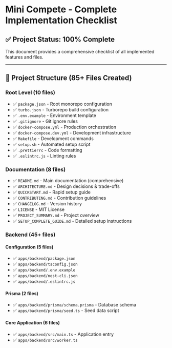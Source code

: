 # Mini Compete - Complete Implementation Checklist

## ✅ Project Status: 100% Complete

This document provides a comprehensive checklist of all implemented features and files.

---

## 📁 Project Structure (85+ Files Created)

### Root Level (10 files)
- ✅ `package.json` - Root monorepo configuration
- ✅ `turbo.json` - Turborepo build configuration
- ✅ `.env.example` - Environment template
- ✅ `.gitignore` - Git ignore rules
- ✅ `docker-compose.yml` - Production orchestration
- ✅ `docker-compose.dev.yml` - Development infrastructure
- ✅ `Makefile` - Development commands
- ✅ `setup.sh` - Automated setup script
- ✅ `.prettierrc` - Code formatting
- ✅ `.eslintrc.js` - Linting rules

### Documentation (8 files)
- ✅ `README.md` - Main documentation (comprehensive)
- ✅ `ARCHITECTURE.md` - Design decisions & trade-offs
- ✅ `QUICKSTART.md` - Rapid setup guide
- ✅ `CONTRIBUTING.md` - Contribution guidelines
- ✅ `CHANGELOG.md` - Version history
- ✅ `LICENSE` - MIT License
- ✅ `PROJECT_SUMMARY.md` - Project overview
- ✅ `SETUP_COMPLETE_GUIDE.md` - Detailed setup instructions

### Backend (45+ files)

#### Configuration (5 files)
- ✅ `apps/backend/package.json`
- ✅ `apps/backend/tsconfig.json`
- ✅ `apps/backend/.env.example`
- ✅ `apps/backend/nest-cli.json`
- ✅ `apps/backend/.eslintrc.js`

#### Prisma (2 files)
- ✅ `apps/backend/prisma/schema.prisma` - Database schema
- ✅ `apps/backend/prisma/seed.ts` - Seed data script

#### Core Application (6 files)
- ✅ `apps/backend/src/main.ts` - Application entry
- ✅ `apps/backend/src/worker.ts`